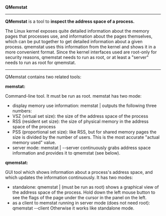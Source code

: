 **QMemstat**


***
**QMemstat** is a tool to **inspect the address space of a process.**

The Linux kernel exposes quite detailed information about the memory pages
that processes use, and information about the pages themselves, which can
be put together to get detailed information about a given process.
qmemstat uses this information from the kernel and shows it in a more
convenient format.
Since the kernel interfaces used are root-only for security reasons,
qmemstat needs to run as root, or at least a "server" needs to run as root
for qmemstat.

***
QMemstat contains two related tools:

**memstat:**

Command-line tool. It must be run as root.
memstat has two mode:
  - display memory use information: memstat <pid>|<process-name>
  outputs the following three numbers:
  - VSZ (virtual set size): the size of the address space of the process
  - RSS (resident set size): the size of physical memory in the address
    space of the process
  - PSS (proportional set size): like RSS, but for shared memory pages
    the size is divided by the number of users. This is the most accurate
    "actual memory used" value.
- server mode: memstat <pid>|<process> --server <port-number>
  continuously grabs address space information and provides
  it to qmemstat (see below).

**qmemstat:**

GUI tool which shows information about a process's address space, and
which updates the information continuously.
It has two modes:
- standalone: qmemstat <pid>|<process-name> (must be run as root)
  shows a graphical view of the address space of the process. Hold down
  the left mouse button to see the flags of the page under the cursor
  in the panel on the left.
- as a client to memstat running in server mode (does not need root):
  qmemstat --client <server-address> <port-number>
  Otherwise it works like standalone mode.
